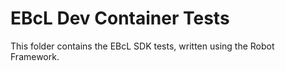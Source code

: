 # EBcL Dev Container Tests

This folder contains the EBcL SDK tests, written using the Robot Framework.

